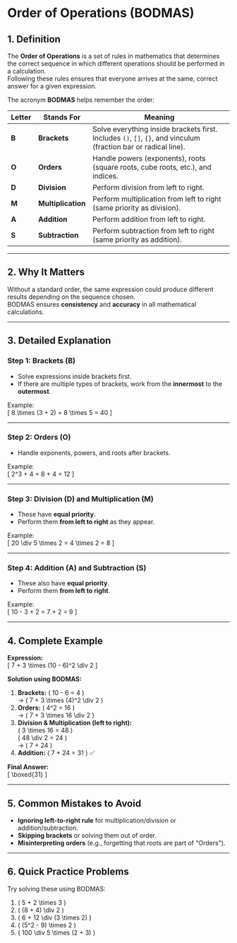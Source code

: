 # **Order of Operations (BODMAS)**

## **1. Definition**
The **Order of Operations** is a set of rules in mathematics that determines the correct sequence in which different operations should be performed in a calculation.  
Following these rules ensures that everyone arrives at the same, correct answer for a given expression.

The acronym **BODMAS** helps remember the order:

| Letter | Stands For | Meaning |
|--------|------------|---------|
| **B** | **Brackets** | Solve everything inside brackets first. Includes `()`, `[]`, `{}`, and vinculum (fraction bar or radical line). |
| **O** | **Orders** | Handle powers (exponents), roots (square roots, cube roots, etc.), and indices. |
| **D** | **Division** | Perform division from left to right. |
| **M** | **Multiplication** | Perform multiplication from left to right (same priority as division). |
| **A** | **Addition** | Perform addition from left to right. |
| **S** | **Subtraction** | Perform subtraction from left to right (same priority as addition). |

---

## **2. Why It Matters**
Without a standard order, the same expression could produce different results depending on the sequence chosen.  
BODMAS ensures **consistency** and **accuracy** in all mathematical calculations.

---

## **3. Detailed Explanation**

### **Step 1: Brackets (B)**
- Solve expressions inside brackets first.
- If there are multiple types of brackets, work from the **innermost** to the **outermost**.

Example:  
\[
8 \times (3 + 2) = 8 \times 5 = 40
\]

---

### **Step 2: Orders (O)**
- Handle exponents, powers, and roots after brackets.

Example:  
\[
2^3 + 4 = 8 + 4 = 12
\]

---

### **Step 3: Division (D) and Multiplication (M)**
- These have **equal priority**.
- Perform them **from left to right** as they appear.

Example:  
\[
20 \div 5 \times 2 = 4 \times 2 = 8
\]

---

### **Step 4: Addition (A) and Subtraction (S)**
- These also have **equal priority**.
- Perform them **from left to right**.

Example:  
\[
10 - 3 + 2 = 7 + 2 = 9
\]

---

## **4. Complete Example**

**Expression:**  
\[
7 + 3 \times (10 - 6)^2 \div 2
\]

**Solution using BODMAS:**
1. **Brackets:** \( 10 - 6 = 4 \)  
   → \( 7 + 3 \times (4)^2 \div 2 \)  
2. **Orders:** \( 4^2 = 16 \)  
   → \( 7 + 3 \times 16 \div 2 \)  
3. **Division & Multiplication (left to right):**  
   \( 3 \times 16 = 48 \)  
   \( 48 \div 2 = 24 \)  
   → \( 7 + 24 \)  
4. **Addition:** \( 7 + 24 = 31 \) ✅

**Final Answer:**  
\[
\boxed{31}
\]

---

## **5. Common Mistakes to Avoid**
- **Ignoring left-to-right rule** for multiplication/division or addition/subtraction.
- **Skipping brackets** or solving them out of order.
- **Misinterpreting orders** (e.g., forgetting that roots are part of "Orders").

---

## **6. Quick Practice Problems**
Try solving these using BODMAS:

1. \( 5 + 2 \times 3 \)  
2. \( (8 + 4) \div 2 \)  
3. \( 6 + 12 \div (3 \times 2) \)  
4. \( (5^2 - 9) \times 2 \)  
5. \( 100 \div 5 \times (2 + 3) \)
